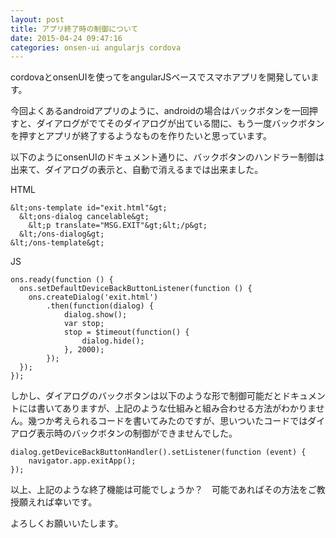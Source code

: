```yaml
---
layout: post
title: アプリ終了時の制御について
date: 2015-04-24 09:47:16
categories: onsen-ui angularjs cordova
---
```

<p>cordovaとonsenUIを使ってをangularJSベースでスマホアプリを開発しています。</p>

<p>今回よくあるandroidアプリのように、androidの場合はバックボタンを一回押すと、ダイアログがでてそのダイアログが出ている間に、もう一度バックボタンを押すとアプリが終了するようなものを作りたいと思っています。</p>

<p>以下のようにonsenUIのドキュメント通りに、バックボタンのハンドラー制御は出来て、ダイアログの表示と、自動で消えるまでは出来ました。</p>

<p>HTML</p>

```
&lt;ons-template id="exit.html"&gt;
  &lt;ons-dialog cancelable&gt;
    &lt;p translate="MSG.EXIT"&gt;&lt;/p&gt;
  &lt;/ons-dialog&gt;
&lt;/ons-template&gt;
```

<p>JS</p>

```
ons.ready(function () {
  ons.setDefaultDeviceBackButtonListener(function () {
    ons.createDialog('exit.html')
        .then(function(dialog) {
            dialog.show();
            var stop;
            stop = $timeout(function() {
                dialog.hide();
            }, 2000);
        });  
  });                      
});
```

<p>しかし、ダイアログのバックボタンは以下のような形で制御可能だとドキュメントには書いてありますが、上記のような仕組みと組み合わせる方法がわかりません。幾つか考えられるコードを書いてみたのですが、思いついたコードではダイアログ表示時のバックボタンの制御ができませんでした。</p>

```
dialog.getDeviceBackButtonHandler().setListener(function (event) {
    navigator.app.exitApp();
});
```

<p>以上、上記のような終了機能は可能でしょうか？　可能であればその方法をご教授願えれば幸いです。</p>

<p>よろしくお願いいたします。</p>
